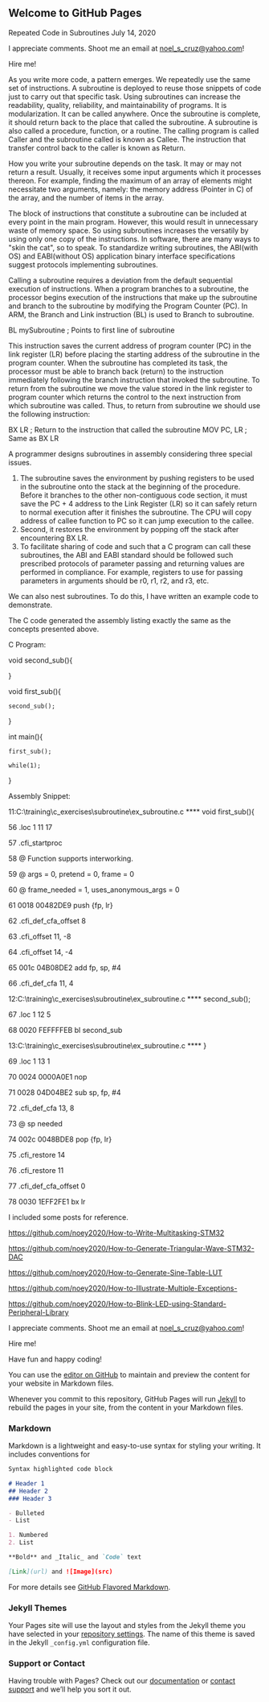 ## Welcome to GitHub Pages

Repeated Code in Subroutines        July 14, 2020

I appreciate comments. Shoot me an email at noel_s_cruz@yahoo.com!

Hire me!

As you write more code, a pattern emerges. We repeatedly use the same set of instructions.
A subroutine is deployed to reuse those snippets of code just to carry out that specific 
task. Using subroutines can increase the readability, quality, reliability, and 
maintainability of programs. It is modularization. It can be called anywhere. Once the 
subroutine is complete, it should return back to the place that called the subroutine. A
subroutine is also called a procedure, function, or a routine. The calling program is
called Caller and the subroutine called is known as Callee. The instruction that transfer
control back to the caller is known as Return.

How you write your subroutine depends on the task. It may or may not return a result. 
Usually, it receives some input arguments which it processes thereon. For example, 
finding the maximum of an array of elements might necessitate two arguments, namely:
the memory address (Pointer in C) of the array, and the number of items in the array.

The block of instructions that constitute a subroutine can be included at every point in
the main program. However, this would result in unnecessary waste of memory space. So
using subroutines increases the versatily by using only one copy of the instructions. In
software, there are many ways to "skin the cat", so to speak. To standardize writing
subroutines, the ABI(with OS) and EABI(without OS) application binary interface 
specifications suggest protocols implementing subroutines.

Calling a subroutine requires a deviation from the default sequential execution of
instructions. When a program branches to a subroutine, the processor begins execution of
the instructions that make up the subroutine and branch to the subroutine by modifying the
Program Counter (PC). In ARM, the Branch and Link instruction (BL) is used to Branch to
subroutine.

BL mySubroutine   ; Points to first line of subroutine

This instruction saves the current address of program counter (PC) in the link register
(LR) before placing the starting address of the subroutine in the program counter. When 
the subroutine has completed its task, the processor must be able to branch back (return)
to the instruction immediately following the branch instruction that invoked the
subroutine. To return from the subroutine we move the value stored in the link register
to program counter which returns the control to the next instruction from which
subroutine was called. Thus, to return from subroutine we should use the following 
instruction:

BX LR        ; Return to the instruction that called the subroutine
MOV PC, LR   ; Same as BX LR

A programmer designs subroutines in assembly considering three special issues.

1) The subroutine saves the environment by pushing registers to be used in the subroutine
   onto the stack at the beginning of the procedure. Before it branches to the other 
   non-contiguous code section, it must save the PC + 4 address to the Link Register (LR)
   so it can safely return to normal execution after it finishes the subroutine. The CPU
   will copy address of callee function to PC so it can jump execution to the callee.
2) Second, it restores the environment by popping off the stack after encountering BX LR.
3) To facilitate sharing of code and such that a C program can call these subroutines,
   the ABI and EABI standard should be followed such prescribed protocols of parameter
   passing and returning values are performed in compliance. For example, registers to 
   use for passing parameters in arguments should be r0, r1, r2, and r3, etc.

We can also nest subroutines. To do this, I have written an example code to demonstrate.

The C code generated the assembly listing exactly the same as the concepts presented
above.

C Program:

void second_sub(){

}

void first_sub(){

    second_sub();
    
}

int main(){

    first_sub();
    
	while(1);
	
}

Assembly Snippet:

  11:C:\training\c_exercises\subroutine\ex_subroutine.c **** void first_sub(){
  
  56              		.loc 1 11 17
  
  57              		.cfi_startproc
  
  58              		@ Function supports interworking.
  
  59              		@ args = 0, pretend = 0, frame = 0
  
  60              		@ frame_needed = 1, uses_anonymous_args = 0
  
  61 0018 00482DE9 		push	{fp, lr}
  
  62              		.cfi_def_cfa_offset 8
  
  63              		.cfi_offset 11, -8
  
  64              		.cfi_offset 14, -4
  
  65 001c 04B08DE2 		add	fp, sp, #4
  
  66              		.cfi_def_cfa 11, 4
  
  12:C:\training\c_exercises\subroutine\ex_subroutine.c ****     second_sub();
  
  67              		.loc 1 12 5
  
  68 0020 FEFFFFEB 		bl	second_sub
  
  13:C:\training\c_exercises\subroutine\ex_subroutine.c **** }
  
  69              		.loc 1 13 1
  
  70 0024 0000A0E1 		nop
  
  71 0028 04D04BE2 		sub	sp, fp, #4
  
  72              		.cfi_def_cfa 13, 8
  
  73              		@ sp needed
  
  74 002c 0048BDE8 		pop	{fp, lr}
  
  75              		.cfi_restore 14
  
  76              		.cfi_restore 11
  
  77              		.cfi_def_cfa_offset 0
  
  78 0030 1EFF2FE1 		bx	lr

I included some posts for reference.

https://github.com/noey2020/How-to-Write-Multitasking-STM32

https://github.com/noey2020/How-to-Generate-Triangular-Wave-STM32-DAC

https://github.com/noey2020/How-to-Generate-Sine-Table-LUT

https://github.com/noey2020/How-to-Illustrate-Multiple-Exceptions-

https://github.com/noey2020/How-to-Blink-LED-using-Standard-Peripheral-Library

I appreciate comments. Shoot me an email at noel_s_cruz@yahoo.com!

Hire me!

Have fun and happy coding!


You can use the [editor on GitHub](https://github.com/noey2020/How-to-Write-Subroutines-in-C-Assembly-STM32/edit/master/README.md) to maintain and preview the content for your website in Markdown files.

Whenever you commit to this repository, GitHub Pages will run [Jekyll](https://jekyllrb.com/) to rebuild the pages in your site, from the content in your Markdown files.

### Markdown

Markdown is a lightweight and easy-to-use syntax for styling your writing. It includes conventions for

```markdown
Syntax highlighted code block

# Header 1
## Header 2
### Header 3

- Bulleted
- List

1. Numbered
2. List

**Bold** and _Italic_ and `Code` text

[Link](url) and ![Image](src)
```

For more details see [GitHub Flavored Markdown](https://guides.github.com/features/mastering-markdown/).

### Jekyll Themes

Your Pages site will use the layout and styles from the Jekyll theme you have selected in your [repository settings](https://github.com/noey2020/How-to-Write-Subroutines-in-C-Assembly-STM32/settings). The name of this theme is saved in the Jekyll `_config.yml` configuration file.

### Support or Contact

Having trouble with Pages? Check out our [documentation](https://help.github.com/categories/github-pages-basics/) or [contact support](https://github.com/contact) and we’ll help you sort it out.
